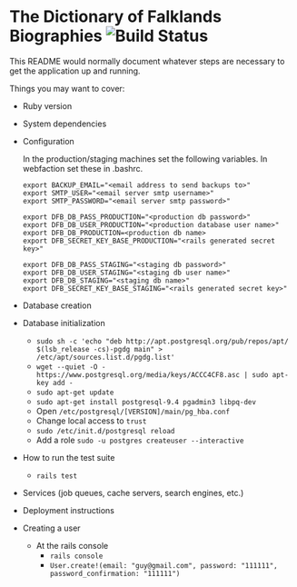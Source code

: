 # The Dictionary of Falklands Biographies ![Build Status](https://travis-ci.org/tmcadam/dfb-rails.svg?branch=master "Build Status")

This README would normally document whatever steps are necessary to get the
application up and running.

Things you may want to cover:

* Ruby version

* System dependencies

* Configuration

    In the production/staging machines set the following variables. In webfaction set these in .bashrc.
    ```
    export BACKUP_EMAIL="<email address to send backups to>"
    export SMTP_USER="<email server smtp username>"
    export SMTP_PASSWORD="<email server smtp password>"

    export DFB_DB_PASS_PRODUCTION="<production db password>"
    export DFB_DB_USER_PRODUCTION="<production database user name>"
    export DFB_DB_PRODUCTION=<production db name>
    export DFB_SECRET_KEY_BASE_PRODUCTION="<rails generated secret key>"

    export DFB_DB_PASS_STAGING="<staging db password>"
    export DFB_DB_USER_STAGING="<staging db user name>"
    export DFB_DB_STAGING="<staging db name>"
    export DFB_SECRET_KEY_BASE_STAGING="<rails generated secret key>"
    ```
* Database creation

* Database initialization

   -  `sudo sh -c 'echo "deb http://apt.postgresql.org/pub/repos/apt/ $(lsb_release -cs)-pgdg main" > /etc/apt/sources.list.d/pgdg.list'`
   - `wget --quiet -O - https://www.postgresql.org/media/keys/ACCC4CF8.asc | sudo apt-key add -`
   - `sudo apt-get update`
   - `sudo apt-get install postgresql-9.4 pgadmin3 libpq-dev`
   - Open  `/etc/postgresql/[VERSION]/main/pg_hba.conf`
   - Change local access to `trust`
   - `sudo /etc/init.d/postgresql reload`
   - Add a role `sudo -u postgres createuser --interactive`

* How to run the test suite
  * ```rails test```

* Services (job queues, cache servers, search engines, etc.)

* Deployment instructions

* Creating a user
  * At the rails console
    * ```rails console```
    * ```User.create!(email: "guy@gmail.com", password: "111111", password_confirmation: "111111")```
